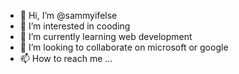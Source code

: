- 👋 Hi, I’m @sammyifelse
- 👀 I’m interested in cooding
- 🌱 I’m currently learning web development
- 💞️ I’m looking to collaborate on microsoft  or google
- 📫 How to reach me ...

<!---
sammyifelse/sammyifelse is a ✨ special ✨ repository because its `Its my first accound as a professional coder creaing 
resposito
ile) appears on your GitHub profile.
You can click the Preview link to take a look at your changes.
--->
